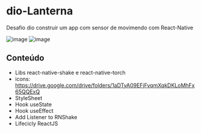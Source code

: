 # dio-Lanterna

Desafio dio construir um app com sensor de movimendo com React-Native


![image](https://user-images.githubusercontent.com/101672475/172017018-2ea10bea-c0ee-4f88-a308-836c512cb616.png)
![image](https://user-images.githubusercontent.com/101672475/172017076-1a4de85b-3c27-4eb3-a232-17cfb0a6156e.png)

## Conteúdo

  - Libs react-native-shake e react-native-torch
  - icons: https://drive.google.com/drive/folders/1aDTyA09EFjFvqmXqkDKLoMhFx65QQExQ
  - StyleSheet
  - Hook useState
  - Hook useEffect
  - Add Listener to RNShake
  - Lifecicly ReactJS
